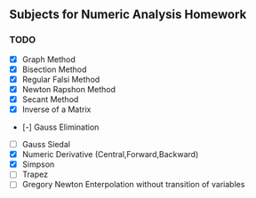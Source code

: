 ## Subjects for Numeric Analysis Homework

### TODO 

- [x] Graph Method
- [x] Bisection Method
- [x] Regular Falsi Method
- [x] Newton Rapshon Method
- [x] Secant Method
- [x] Inverse of a Matrix
- [-] Gauss Elimination
- [ ] Gauss Siedal
- [x] Numeric Derivative (Central,Forward,Backward)
- [x] Simpson
- [ ] Trapez
- [ ] Gregory Newton Enterpolation without transition of variables
